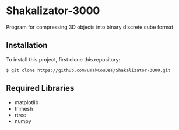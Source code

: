 # Shakalizator-3000

Program for compressing 3D objects into binary discrete cube format

## Installation

To install this project, first clone this repository:

```
$ git clone https://github.com/uTakCouDeT/Shakalizator-3000.git
```

## Required Libraries

* matplotlib
* trimesh
* rtree
* numpy
